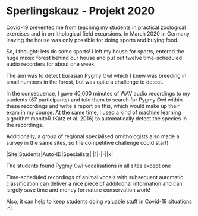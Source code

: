 # Sperlingskauz - Projekt 2020

Covid-19 prevented me from teaching my students in practical zoological exercises and in ornithological field excursions. In March 2020 in Germany, leaving the house was only possible for doing sports and buying food.

So, I thought: lets do some sports! I left my house for sports, entered the huge mixed forest behind our house and put out twelve time-scheduled audio recorders for about one week.

The aim was to detect Eurasian Pygmy Owl which I knew was breeding in small numbers in the forest, but was quite a challenge to detect.

In the consequence, I gave 40,000 minutes of WAV audio recordings to my students (67 participants) and told them to search for Pygmy Owl within these recordings and write a report on this, which would make up their exam in my course. At the same time, I used a kind of machine learning algorithm monitoR (Katz et al. 2016) to automatically detect the species in the recordings.

Additionally, a group of regional specialised ornithologists also made a survey in the same sites, so the competitive challenge could start!  

|Site|Students|Auto-ID|Specialists|
|1|-|-||x|



The students found Pygmy Owl vocalisations in all sites except one 

Time-scheduled recordings of animal vocals with subsequent automatic classification can deliver a nice piece of additoonal information and can largely save time and money for nature conservation work! 

Also, it can help to keep students doing valuable stuff in Covid-19 situations :-).
